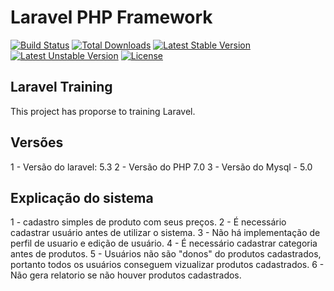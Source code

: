 # Laravel PHP Framework

[![Build Status](https://travis-ci.org/laravel/framework.svg)](https://travis-ci.org/laravel/framework)
[![Total Downloads](https://poser.pugx.org/laravel/framework/d/total.svg)](https://packagist.org/packages/laravel/framework)
[![Latest Stable Version](https://poser.pugx.org/laravel/framework/v/stable.svg)](https://packagist.org/packages/laravel/framework)
[![Latest Unstable Version](https://poser.pugx.org/laravel/framework/v/unstable.svg)](https://packagist.org/packages/laravel/framework)
[![License](https://poser.pugx.org/laravel/framework/license.svg)](https://packagist.org/packages/laravel/framework)

## Laravel Training

This project has proporse to training Laravel.

## Versões

1 - Versão do laravel: 5.3
2 - Versão do PHP 7.0
3 - Versão do Mysql - 5.0

## Explicação do sistema

1 - cadastro simples de produto com seus preços.
2 - É necessário cadastrar usuário antes de utilizar o sistema.
3 - Não há implementação de perfil de usuario e edição de usuário.
4 - É necessário cadastrar categoria antes de produtos.
5 - Usuários não são "donos" do produtos cadastrados, portanto todos os usuários conseguem vizualizar produtos cadastrados.
6 - Não gera relatorio se não houver produtos cadastrados.
